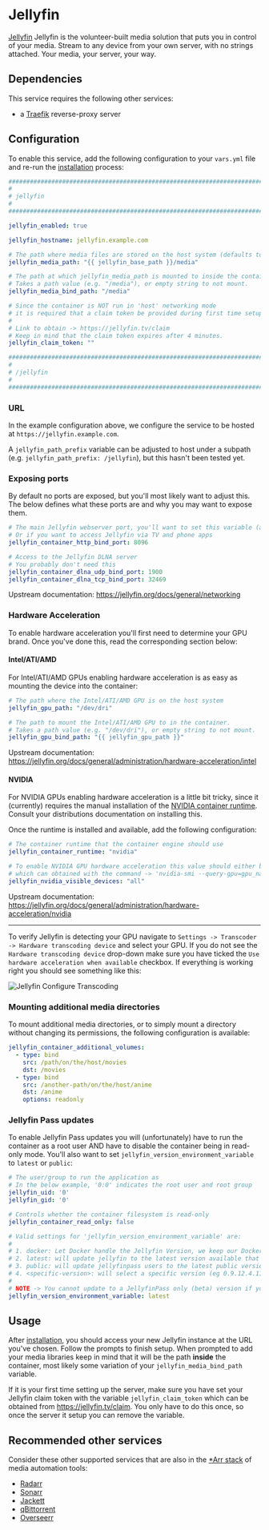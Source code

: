# Jellyfin

[Jellyfin](https://jellyfin.org/) Jellyfin is the volunteer-built media solution that puts you in control of your media. Stream to any device from your own server, with no strings attached. Your media, your server, your way.

## Dependencies

This service requires the following other services:

- a [Traefik](traefik.md) reverse-proxy server

## Configuration

To enable this service, add the following configuration to your `vars.yml` file and re-run the [installation](../installing.md) process:

```yaml
########################################################################
#                                                                      #
# jellyfin                                                                 #
#                                                                      #
########################################################################

jellyfin_enabled: true

jellyfin_hostname: jellyfin.example.com

# The path where media files are stored on the host system (defaults to /mash/jellyfin/media)
jellyfin_media_path: "{{ jellyfin_base_path }}/media"

# The path at which jellyfin_media_path is mounted to inside the container
# Takes a path value (e.g. "/media"), or empty string to not mount.
jellyfin_media_bind_path: "/media"

# Since the container is NOT run in 'host' networking mode
# it is required that a claim token be provided during first time setup
#
# Link to obtain -> https://jellyfin.tv/claim
# Keep in mind that the claim token expires after 4 minutes.
jellyfin_claim_token: ""

########################################################################
#                                                                      #
# /jellyfin                                                                #
#                                                                      #
########################################################################
```

### URL

In the example configuration above, we configure the service to be hosted at `https://jellyfin.example.com`.

A `jellyfin_path_prefix` variable can be adjusted to host under a subpath (e.g. `jellyfin_path_prefix: /jellyfin`), but this hasn't been tested yet.

### Exposing ports

By default no ports are exposed, but you'll most likely want to adjust this. The below defines what these ports are and why you may want to expose them.

```yaml
# The main Jellyfin webserver port, you'll want to set this variable (and configure port-forwarding in your router) if you want to access Jellyfin from https://app.jellyfin.tv
# Or if you want to access Jellyfin via TV and phone apps
jellyfin_container_http_bind_port: 8096

# Access to the Jellyfin DLNA server
# You probably don't need this
jellyfin_container_dlna_udp_bind_port: 1900
jellyfin_container_dlna_tcp_bind_port: 32469
```

Upstream documentation: <https://jellyfin.org/docs/general/networking>

### Hardware Acceleration

To enable hardware acceleration you'll first need to determine your GPU brand. Once you've done this, read the corresponding section below:

#### Intel/ATI/AMD

For Intel/ATI/AMD GPUs enabling hardware acceleration is as easy as mounting the device into the container:

```yaml
# The path where the Intel/ATI/AMD GPU is on the host system
jellyfin_gpu_path: "/dev/dri"

# The path to mount the Intel/ATI/AMD GPU to in the container.
# Takes a path value (e.g. "/dev/dri"), or empty string to not mount.
jellyfin_gpu_bind_path: "{{ jellyfin_gpu_path }}"
```

Upstream documentation: <https://jellyfin.org/docs/general/administration/hardware-acceleration/intel>

#### NVIDIA

For NVIDIA GPUs enabling hardware acceleration is a little bit tricky, since it (currently) requires the manual installation of the [NVIDIA container runtime](https://github.com/NVIDIA/nvidia-container-toolkit). Consult your distributions documentation on installing this.

Once the runtime is installed and available, add the following configuration:

```yaml
# The container runtime that the container engine should use
jellyfin_container_runtime: "nvidia"

# To enable NVIDIA GPU hardware acceleration this value should either be 'all' or the UUID value of the GPU
# which can obtained with the command -> 'nvidia-smi --query-gpu=gpu_name,gpu_uuid --format=csv'
jellyfin_nvidia_visible_devices: "all"
```

Upstream documentation: <https://jellyfin.org/docs/general/administration/hardware-acceleration/nvidia>

---

To verify Jellyfin is detecting your GPU navigate to `Settings -> Transcoder -> Hardware transcoding device` and select your GPU. If you do not see the `Hardware transcoding device` drop-down make sure you have ticked the `Use hardware acceleration when available` checkbox. If everything is working right you should see something like this:

![Jellyfin Configure Transcoding](../assets/jellyfin/transcoder.png)

### Mounting additional media directories

To mount additional media directories, or to simply mount a directory without changing its permissions, the following configuration is available:

```yaml
jellyfin_container_additional_volumes:
  - type: bind
    src: /path/on/the/host/movies
    dst: /movies
  - type: bind
    src: /another-path/on/the/host/anime
    dst: /anime
    options: readonly
```

### Jellyfin Pass updates

To enable Jellyfin Pass updates you will (unfortunately) have to run the container as a root user AND have to disable the container being in read-only mode. You'll also want to set `jellyfin_version_environment_variable` to `latest` or `public`:

```yaml
# The user/group to run the application as
# In the below example, '0:0' indicates the root user and root group
jellyfin_uid: '0'
jellyfin_gid: '0'

# Controls whether the container filesystem is read-only
jellyfin_container_read_only: false

# Valid settings for 'jellyfin_version_environment_variable' are:
#
# 1. docker: Let Docker handle the Jellyfin Version, we keep our Dockerhub Endpoint up to date with the latest public builds.
# 2. latest: will update jellyfin to the latest version available that you are entitled to.
# 3. public: will update jellyfinpass users to the latest public version, useful for jellyfinpass users that don't want to be on the bleeding edge but still want the latest public updates.
# 4. <specific-version>: will select a specific version (eg 0.9.12.4.1192-9a47d21) of jellyfin to install, note you cannot use this to access jellyfinpass versions if you do not have jellyfinpass.
#
# NOTE -> You cannot update to a JellyfinPass only (beta) version if you are not logged in with a JellyfinPass account
jellyfin_version_environment_variable: latest
```

## Usage

After [installation](../installing.md), you should access your new Jellyfin instance at the URL you've chosen. Follow the prompts to finish setup. When prompted to add your media libraries keep in mind that it will be the path **inside** the container, most likely some variation of your `jellyfin_media_bind_path` variable.

If it is your first time setting up the server, make sure you have set your Jellyfin claim token with the variable `jellyfin_claim_token` which can be obtained from <https://jellyfin.tv/claim>. You only have to do this once, so once the server it setup you can remove the variable.

## Recommended other services

Consider these other supported services that are also in the [*Arr stack](https://wiki.servarr.com/) of media automation tools:

- [Radarr](radarr.md)
- [Sonarr](sonarr.md)
- [Jackett](jackett.md)
- [qBittorrent](qbittorrent.md)
- [Overseerr](overseerr.md)
